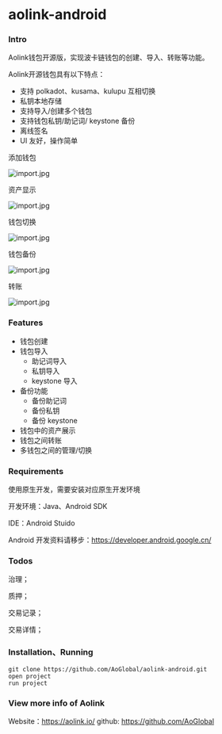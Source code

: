 # aolink-android

### Intro

Aolink钱包开源版，实现波卡链钱包的创建、导入、转账等功能。

Aolink开源钱包具有以下特点：

- 支持 polkadot、kusama、kulupu 互相切换
- 私钥本地存储
- 支持导入/创建多个钱包
- 支持钱包私钥/助记词/ keystone 备份
- 离线签名
- UI 友好，操作简单



添加钱包

![import.jpg](./screenshots/import.jpg)



资产显示

![import.jpg](./screenshots/index.jpg)



钱包切换

![import.jpg](./screenshots/switch.jpg)



钱包备份

![import.jpg](./screenshots/manage.jpg)



转账

![import.jpg](./screenshots/transfer.jpg)





### Features

- 钱包创建
- 钱包导入
  - 助记词导入
  - 私钥导入
  - keystone 导入
- 备份功能
  - 备份助记词
  - 备份私钥
  - 备份 keystone
- 钱包中的资产展示
- 钱包之间转账
- 多钱包之间的管理/切换



### Requirements

使用原生开发，需要安装对应原生开发环境

开发环境：Java、Android SDK

IDE：Android Stuido

Android 开发资料请移步：https://developer.android.google.cn/



### Todos

治理；

质押；

交易记录；

交易详情；



### Installation、Running

    git clone https://github.com/AoGlobal/aolink-android.git
    open project
    run project



### View more info of Aolink

Website：https://aolink.io/
github: https://github.com/AoGlobal
